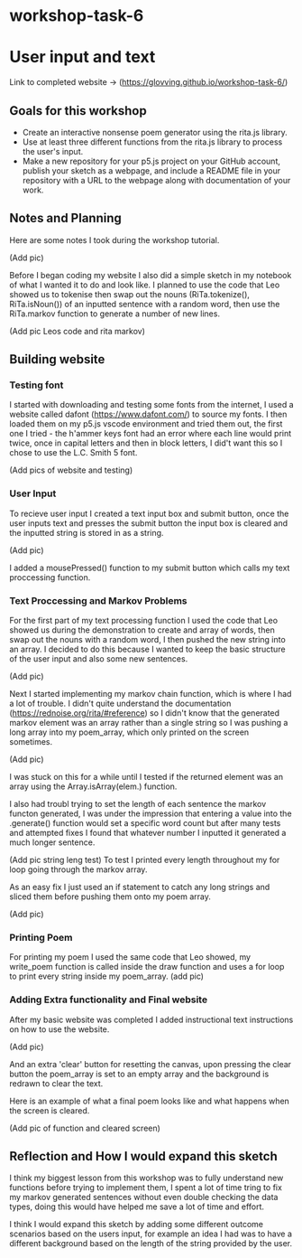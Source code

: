# workshop-task-6
# User input and text
Link to completed website -> (https://glovving.github.io/workshop-task-6/)
## Goals for this workshop
- Create an interactive nonsense poem generator using the rita.js library.
- Use at least three different functions from the rita.js library to process the user's input.
- Make a new repository for your p5.js project on your GitHub account, publish your sketch as a webpage, and include a README file in your repository with a URL to the webpage along with documentation of your work.

## Notes and Planning
Here are some notes I took during the workshop tutorial.

(Add pic)

Before I began coding my website I also did a simple sketch in my notebook of what I wanted it to do and look like.
I planned to use the code that Leo showed us to tokenise then swap out the nouns (RiTa.tokenize(), RiTa.isNoun()) of an inputted sentence with a random word, then use the RiTa.markov function to generate a number of new lines.

(Add pic Leos code and rita markov)

## Building website
### Testing font
I started with downloading and testing some fonts from the internet, I used a website called dafont (https://www.dafont.com/) to source my fonts.
I then loaded them on my p5.js vscode environment and tried them out, the first one I tried - the h'ammer keys font had an error where each line would print twice, once in capital letters and then in block letters, I did't want this so I chose to use the L.C. Smith 5 font.

(Add pics of website and testing)

### User Input
To recieve user input I created a text input box and submit button, once the user inputs text and presses the submit button the input box is cleared and the inputted string is stored in as a string.

(Add pic)

I added a mousePressed() function to my submit button which calls my text proccessing function.

### Text Proccessing and Markov Problems

For the first part of my text processing function I used the code that Leo showed us during the demonstration to create and array of words, then swap out the nouns with a random word, I then pushed the new string into an array.
I decided to do this because I wanted to keep the basic structure of the user input and also some new sentences.

(Add pic)

Next I started implementing my markov chain function, which is where I had a lot of trouble.
I didn't quite understand the documentation (https://rednoise.org/rita/#reference) so I didn't know that the generated markov element was an array rather than a single string so I was pushing a long array into my poem_array, which only printed on the screen sometimes.

(Add pic)

I was stuck on this for a while until I tested if the returned element was an array using the Array.isArray(elem.) function.

I also had troubl trying to set the length of each sentence the markov functon generated, I was under the impression that entering a value into the .generate() function would set a specific word count but after many tests and attempted fixes I found that whatever number I inputted it generated a much longer sentence.

(Add pic string leng test) 
To test I printed every length throughout my for loop going through the markov array.

As an easy fix I just used an if statement to catch any long strings and sliced them before pushing them onto my poem array.

(Add pic)

### Printing Poem

For printing my poem I used the same code that Leo showed, my write_poem function is called inside the draw function and uses a for loop to print every string inside my poem_array.
(add pic)

### Adding Extra functionality and Final website
After my basic website was completed I added instructional text instructions on how to use the website.

(Add pic)

And an extra 'clear' button for resetting the canvas, upon pressing the clear button the poem_array is set to an empty array and the background is redrawn to clear the text.

Here is an example of what a final poem looks like and what happens when the screen is cleared.

(Add pic of function and cleared screen)

## Reflection and How I would expand this sketch

I think my biggest lesson from this workshop was to fully understand new functions before trying to implement them, I spent a lot of time tring to fix my markov generated sentences without even double checking the data types, doing this would have helped me save a lot of time and effort.

I think I would expand this sketch by adding some different outcome scenarios based on the users input, for example an idea I had was to have a different background based on the length of the string provided by the user. 








